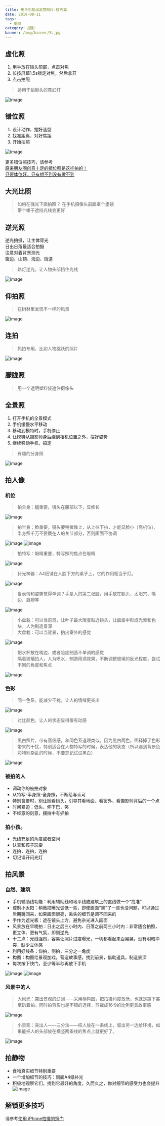 ```yaml
---
title: 用手机拍出高赞照片-技巧篇
date: 2019-08-11
tags:
  - 摄影
category: 摄影
banner: /img/banner/8.jpg
---
```


## 虚化照
1. 用手放在镜头前部，点击对焦
2. 长按屏幕1.5s锁定对焦，然后拿开
3. 点击拍照  
> 适用于拍街头的霓虹灯

![image](/img/photography/learn-photo-2.jpg)

## 错位照
1. 设计动作，摆好造型
2. 找准距离，对好焦距
3. 开始拍照

![image](/img/photography/learn-photo-1.jpg)  

更多错位照技巧，请参考  
[原来朋友圈创意十足的错位照是这样拍的！](https://zhuanlan.zhihu.com/p/31265714)  
[只要体位好，只有想不到没有做不到](https://mp.weixin.qq.com/s/Z_wuE5g6iC1g9AEr5BVNkA)

## 大光比照
> 如何在强光下面拍照？
在手机摄像头前面罩个墨镜  
带个帽子遮挡光线会更好

## 逆光照
逆光拍摄，让主体背光  
日出日落最适合拍摄  
注意对着背景测光  
窗边、山顶、海边、街道  
> 路灯逆光，让人物头部挡住光线  


![image](/img/photography/learn-photo-3.jpg)

## 仰拍照
> 在树林里发现不一样的风景  

![image](/img/photography/learn-photo-4.jpg)

## 连拍
> 抓拍专用，比如人物跳跃的照片  

![image](/img/photography/learn-photo-6.jpg)

## 朦胧照
> 用一个透明塑料袋遮住摄像头

## 全景照
1. 打开手机的全景模式
2. 手机缓慢水平移动
3. 移动到模特时，手机停止
4. 让模特从摄影师身后绕到相机位置之外，摆好姿势
5. 继续移动手机，搞定

> 有趣的分身照

![image](/img/photography/learn-photo-5.png)

## 拍人像
### 机位
> 拍全身：腿重要，镜头在腰部以下，显修长

![image](/img/photography/learn-photo-8.jpg)

> 拍半身：脸重要，镜头要稍微靠上，从上往下拍，才能显脸小（高机位），半身照千万不要截在人的关节部分，否则画面不协调

![image](/img/photography/learn-photo-7.jpg)
![image](/img/photography/learn-photo-14.jpg)

> 拍特写：眼睛重要，特写照的焦点在眼睛  

![image](/img/photography/learn-photo-9.jpg)

> 补光神器：A4纸铺在人脸下方的桌子上，它的作用相当于灯。  

![image](/img/photography/learn-photo-10.jpg)
> 当表情和姿势觉得单调？手是人的第二张脸，用手放在额头、太阳穴、嘴边、肩膀等  

![image](/img/photography/learn-photo-11.jpg)
> 小盘栽：可以当前景，让叶子最大限度贴近镜头，让画面中形成光晕和色块，人为制造景深  
> 大盘栽：可以当背景，拍出室外的感觉  

![image](/img/photography/learn-photo-12.jpg)
> 把水杯放在嘴边、或者脸庞制造不单调的感觉  
> 隔着玻璃拍人，人为喷水，制造雨滴效果，不断调整玻璃的反光程度，尝试不同的角度和焦点  

![image](/img/photography/learn-photo-13.jpg)


### 色彩
> 同一色系，能减少干扰，让人的情绪更突出

![image](/img/photography/learn-photo-15.jpg)

> 对比颜色，让人的状态显得很有动感

![image](/img/photography/learn-photo-16.jpg)

> 黑白照片，带有高级感，和同色系道理类似。因为黑白两色，稀释掉了色彩带来的干扰，特别适合在人物特写的时候，表达他的状态（所以遇到背景色彩特别杂乱的时候，不要忘记试试黑白）

![image](/img/photography/learn-photo-17.jpg)

### 被拍的人
- 调动你的被拍对象  
- 从特写-半身照-全身照，不断给与认可  
- 特别含羞时，别让她看镜头，引导其看地面、看窗外、看摄影师背后的一个点  
- 时间紧迫：低头，伸下巴，笑  
- 不经意的刻意，摆拍中有抓拍  

### 拍小孩。
- 光线充足的角度或者空间
- 认真和孩子玩耍
- 连拍，连拍，连拍
- 切记误开闪光灯

## 拍风景
### 自然、建筑
- 手机辅助线功能：利用辅助线和地平线或建筑上的直线做一个“找准”  
- 控制小太阳：稍微把曝光调低一些，即使画面“黑”了一些也没问题，可以通过后期跳回来，如果画面很亮，丢失的细节是调不回来的  
- 手作为遮光板：遮在镜头上方，避免杂光进入画面  
- 风景放在早晚拍：日出之后三小时内、日落之前两三小时内：非常适合拍照，更立体、更有气氛，即侧逆光  
- 十二点：光线强烈，容易让照片过度曝光，一切都看起来百晃晃，没有明暗冲突，缺少立体感  
- 利用好线条：仰拍，侧拍，三分之一角度  
- 构图：构图给景观加戏，营造故事感，找到前景，借助道具，制造景深  
- 每次按下快门，至少等半秒再放下手机  

![image](/img/photography/learn-photo-18.jpg)
![image](/img/photography/learn-photo-22.jpg)

### 风景中的人
> 大风光：突出景观的辽阔——采用横构图，把拍摄角度放低，也就是蹲下甚至趴着拍。同时拍背影也是不错的选择，剪裁成16:9的比例更具故事感

![image](/img/photography/learn-photo-19.jpg)

> 小景观：突出人——三分法——把人放在一条线上，留出另一边给环境，如果能把人的头部放在横竖两条线的焦点上就更好了。

![image](/img/photography/learn-photo-20.jpg)


## 拍静物
- 食物真实细节特别重要  
- 一个增加细节的技巧：侧面A4纸补光  
- 积极地观察它们，找到它最好的角度，久而久之，你对细节的感受力也会提升   
![image](/img/photography/learn-photo-21.jpg)

## 解锁更多技巧
请参考[使用 iPhone拍摄的窍门](http-://t.cn/RrHHYWm)

